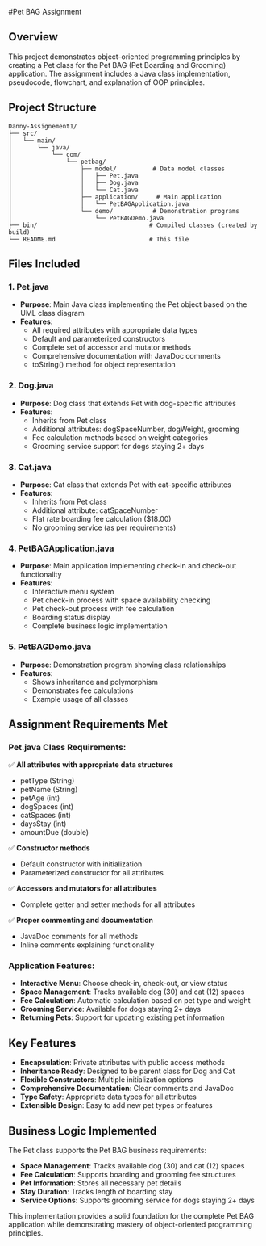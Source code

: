 #Pet BAG Assignment

## Overview
This project demonstrates object-oriented programming principles by creating a Pet class for the Pet BAG (Pet Boarding and Grooming) application. The assignment includes a Java class implementation, pseudocode, flowchart, and explanation of OOP principles.

## Project Structure
```
Danny-Assignement1/
├── src/
│   └── main/
│       └── java/
│           └── com/
│               └── petbag/
│                   ├── model/          # Data model classes
│                   │   ├── Pet.java
│                   │   ├── Dog.java
│                   │   └── Cat.java
│                   ├── application/     # Main application
│                   │   └── PetBAGApplication.java
│                   └── demo/           # Demonstration programs
│                       └── PetBAGDemo.java
├── bin/                               # Compiled classes (created by build)
└── README.md                          # This file
```

## Files Included

### 1. Pet.java
- **Purpose**: Main Java class implementing the Pet object based on the UML class diagram
- **Features**:
  - All required attributes with appropriate data types
  - Default and parameterized constructors
  - Complete set of accessor and mutator methods
  - Comprehensive documentation with JavaDoc comments
  - toString() method for object representation

### 2. Dog.java
- **Purpose**: Dog class that extends Pet with dog-specific attributes
- **Features**:
  - Inherits from Pet class
  - Additional attributes: dogSpaceNumber, dogWeight, grooming
  - Fee calculation methods based on weight categories
  - Grooming service support for dogs staying 2+ days

### 3. Cat.java
- **Purpose**: Cat class that extends Pet with cat-specific attributes
- **Features**:
  - Inherits from Pet class
  - Additional attribute: catSpaceNumber
  - Flat rate boarding fee calculation ($18.00)
  - No grooming service (as per requirements)

### 4. PetBAGApplication.java
- **Purpose**: Main application implementing check-in and check-out functionality
- **Features**:
  - Interactive menu system
  - Pet check-in process with space availability checking
  - Pet check-out process with fee calculation
  - Boarding status display
  - Complete business logic implementation

### 5. PetBAGDemo.java
- **Purpose**: Demonstration program showing class relationships
- **Features**:
  - Shows inheritance and polymorphism
  - Demonstrates fee calculations
  - Example usage of all classes

## Assignment Requirements Met

### Pet.java Class Requirements:
✅ **All attributes with appropriate data structures**
- petType (String)
- petName (String) 
- petAge (int)
- dogSpaces (int)
- catSpaces (int)
- daysStay (int)
- amountDue (double)

✅ **Constructor methods**
- Default constructor with initialization
- Parameterized constructor for all attributes

✅ **Accessors and mutators for all attributes**
- Complete getter and setter methods for all attributes

✅ **Proper commenting and documentation**
- JavaDoc comments for all methods
- Inline comments explaining functionality

### Application Features:
- **Interactive Menu**: Choose check-in, check-out, or view status
- **Space Management**: Tracks available dog (30) and cat (12) spaces
- **Fee Calculation**: Automatic calculation based on pet type and weight
- **Grooming Service**: Available for dogs staying 2+ days
- **Returning Pets**: Support for updating existing pet information

## Key Features

- **Encapsulation**: Private attributes with public access methods
- **Inheritance Ready**: Designed to be parent class for Dog and Cat
- **Flexible Constructors**: Multiple initialization options
- **Comprehensive Documentation**: Clear comments and JavaDoc
- **Type Safety**: Appropriate data types for all attributes
- **Extensible Design**: Easy to add new pet types or features

## Business Logic Implemented

The Pet class supports the Pet BAG business requirements:
- **Space Management**: Tracks available dog (30) and cat (12) spaces
- **Fee Calculation**: Supports boarding and grooming fee structures
- **Pet Information**: Stores all necessary pet details
- **Stay Duration**: Tracks length of boarding stay
- **Service Options**: Supports grooming service for dogs staying 2+ days

This implementation provides a solid foundation for the complete Pet BAG application while demonstrating mastery of object-oriented programming principles. 
